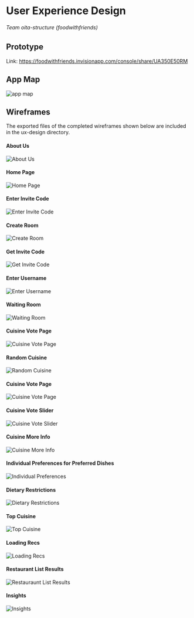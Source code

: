 # User Experience Design

###### Team _oita-structure_ (foodwithfriends)

## Prototype
Link: https://foodwithfriends.invisionapp.com/console/share/UA350E50RM

## App Map

![app map](./ux-design/app-map.png)

## Wireframes

The exported files of the completed wireframes shown below are included in the ux-design directory.

#### About Us

![About Us](./ux-design/About%20Us.png)

#### Home Page

![Home Page](./ux-design/Home%20Page.png)

#### Enter Invite Code

![Enter Invite Code](./ux-design/Enter%20Invite%20Code.png)

#### Create Room

![Create Room](./ux-design/Group%20Details.png)

#### Get Invite Code

![Get Invite Code](./ux-design/Get%20Invite%20Code.png)

#### Enter Username

![Enter Username](./ux-design/Enter%20User%20Name.png)

#### Waiting Room

![Waiting Room](./ux-design/Waiting%20Room.png)

#### Cuisine Vote Page

![Cuisine Vote Page](./ux-design/Cuisine%20Main.png)

#### Random Cuisine

![Random Cuisine](./ux-design/Random%20Cuisine.png)

#### Cuisine Vote Page

![Cuisine Vote Page](./ux-design/Cuisine%20Vote%201.png)

#### Cuisine Vote Slider

![Cuisine Vote Slider](./ux-design/Cuisine%20Vote%202.png)

#### Cuisine More Info

![Cuisine More Info](./ux-design/Cuisine%20More%20Info.png)

#### Individual Preferences for Preferred Dishes

![Individual Preferences](./ux-design/Individual%20Preference.png)

#### Dietary Restrictions

![Dietary Restrictions](./ux-design/Dietary%20Restrictions.png)

#### Top Cuisine

![Top Cuisine](./ux-design/Top%20Cuisine.png)

#### Loading Recs

![Loading Recs](./ux-design/Loading%20Recs.png)

#### Restaurant List Results

![Restauraunt List Results](./ux-design/Restauraunt%20List%20Results.png)

#### Insights

![Insights](./ux-design/Insights.png)

